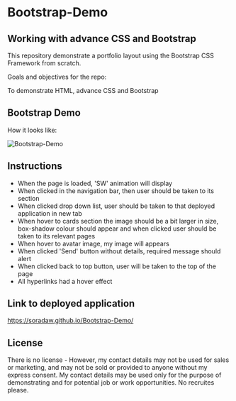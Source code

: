 # Bootstrap-Demo

## Working with advance CSS and Bootstrap

This repository demonstrate a portfolio layout using the Bootstrap CSS Framework from scratch.

Goals and objectives for the repo:

To demonstrate HTML, advance CSS and Bootstrap

## Bootstrap Demo

How it looks like:

![Bootstrap-Demo](/images/#.jpg)

## Instructions

* When the page is loaded, 'SW' animation will display
* When clicked in the navigation bar, then user should be taken to its section
* When clicked drop down list, user should be taken to that deployed application in new tab
* When hover to cards section the image should be a bit larger in size, box-shadow colour should appear and when clicked user should be taken to its relevant pages
* When hover to avatar image, my image will appears
* When clicked 'Send' button without details, required message should alert
*  When clicked back to top button, user will be taken to the top of the page
* All hyperlinks had a hover effect

## Link to deployed application

https://soradaw.github.io/Bootstrap-Demo/

## License

There is no license - However, my contact details may not be used for sales or marketing, and may not be sold or provided to anyone without my express consent. My contact details may be used only for the purpose of demonstrating and for potential job or work opportunities. No recruites please.